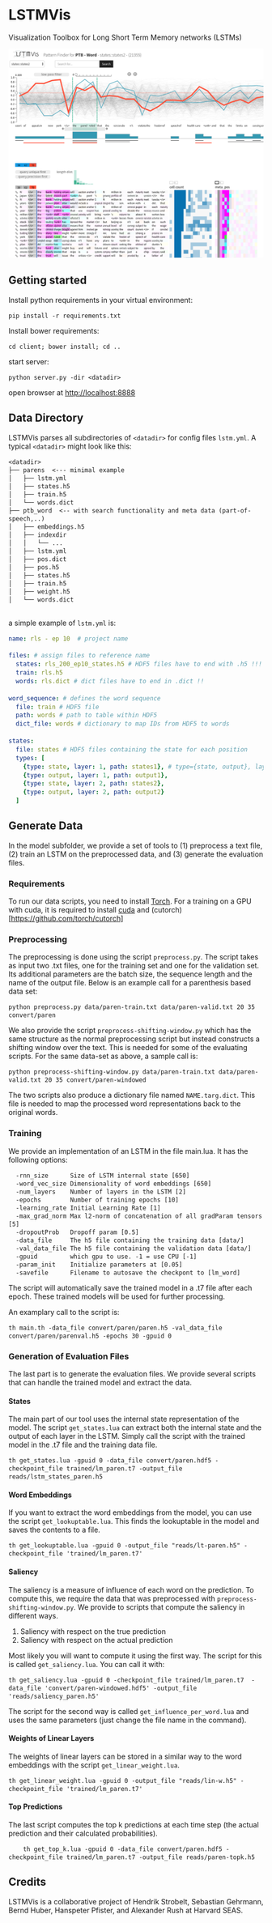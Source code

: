 # LSTMVis
Visualization Toolbox for Long Short Term Memory networks (LSTMs)

![Alt text](client/assets/example3.png)


## Getting started

Install python requirements in your virtual environment:

```
pip install -r requirements.txt
```

Install bower requirements:

```
cd client; bower install; cd ..
```

start server:

```
python server.py -dir <datadir>
```

open browser at [http://localhost:8888](http://localhost:8888)


## Data Directory
LSTMVis parses all subdirectories of `<datadir>` for config files `lstm.yml`.
A typical `<datadir>` might look like this:

```
<datadir>
├── parens  <--- minimal example
│   ├── lstm.yml
│   ├── states.h5
│   ├── train.h5
│   └── words.dict
├── ptb_word  <-- with search functionality and meta data (part-of-speech,..)
│   ├── embeddings.h5
│   ├── indexdir
│   │   └── ...
│   ├── lstm.yml
│   ├── pos.dict
│   ├── pos.h5
│   ├── states.h5
│   ├── train.h5
│   ├── weight.h5
│   └── words.dict


```



a simple example of `lstm.yml` is:

```yaml
name: rls - ep 10  # project name

files: # assign files to reference name
  states: rls_200_ep10_states.h5 # HDF5 files have to end with .h5 !!!
  train: rls.h5
  words: rls.dict # dict files have to end in .dict !!

word_sequence: # defines the word sequence
  file: train # HDF5 file
  path: words # path to table within HDF5
  dict_file: words # dictionary to map IDs from HDF5 to words

states:
  file: states # HDF5 files containing the state for each position
  types: [
  	{type: state, layer: 1, path: states1}, # type={state, output}, layer=[1..x], path = HDF5 path
  	{type: output, layer: 1, path: output1}, 
	{type: state, layer: 2, path: states2},
  	{type: output, layer: 2, path: output2}
  ]

```

## Generate Data

In the model subfolder, we provide a set of tools to (1) preprocess a text file, (2) train an LSTM on the preprocessed data, and (3) generate the evaluation files.

### Requirements

To run our data scripts, you need to install [Torch](http://torch.ch/docs/getting-started.html). For a training on a GPU with cuda, it is required to install [cuda](https://developer.nvidia.com/cuda-downloads) and (cutorch)[https://github.com/torch/cutorch]

### Preprocessing

The preprocessing is done using the script `preprocess.py`. The script takes as input two .txt files, one for the training set and one for the validation set. Its additional parameters are the batch size, the sequence length and the name of the output file. Below is an example call for a parenthesis based data set:

    python preprocess.py data/paren-train.txt data/paren-valid.txt 20 35 convert/paren

We also provide the script `preprocess-shifting-window.py` which has the same structure as the normal preprocessing script but instead constructs a shifting window over the text. This is needed for some of the evaluating scripts. For the same data-set as above, a sample call is:

    python preprocess-shifting-window.py data/paren-train.txt data/paren-valid.txt 20 35 convert/paren-windowed 
    
The two scripts also produce a dictionary file named `NAME.targ.dict`. This file is needed to map the processed word representations back to the original words.
    
### Training

We provide an implementation of an LSTM in the file main.lua. It has the following options:

```
  -rnn_size      Size of LSTM internal state [650]
  -word_vec_size Dimensionality of word embeddings [650]
  -num_layers    Number of layers in the LSTM [2]
  -epochs        Number of training epochs [10]
  -learning_rate Initial Learning Rate [1]
  -max_grad_norm Max l2-norm of concatenation of all gradParam tensors [5]
  -dropoutProb   Dropoff param [0.5]
  -data_file     The h5 file containing the training data [data/]
  -val_data_file The h5 file containing the validation data [data/]
  -gpuid         which gpu to use. -1 = use CPU [-1]
  -param_init    Initialize parameters at [0.05]
  -savefile      Filename to autosave the checkpont to [lm_word]
```

The script will automatically save the trained model in a .t7 file after each epoch. These trained models will be used for further processing. 

An examplary call to the script is:

    th main.th -data_file convert/paren/paren.h5 -val_data_file convert/paren/parenval.h5 -epochs 30 -gpuid 0
    
### Generation of Evaluation Files

The last part is to generate the evaluation files. We provide several scripts that can handle the trained model and extract the data. 

#### States 

The main part of our tool uses the internal state representation of the model. The script `get_states.lua` can extract both the internal state and the output of each layer in the LSTM. Simply call the script with the trained model in the .t7 file and the training data file.

    th get_states.lua -gpuid 0 -data_file convert/paren.hdf5 -checkpoint_file trained/lm_paren.t7 -output_file reads/lstm_states_paren.h5
    
#### Word Embeddings

If you want to extract the word embeddings from the model, you can use the script `get_lookuptable.lua`. This finds the lookuptable in the model and saves the contents to a file. 

    th get_lookuptable.lua -gpuid 0 -output_file "reads/lt-paren.h5" -checkpoint_file 'trained/lm_paren.t7'

#### Saliency

The saliency is a measure of influence of each word on the prediction. To compute this, we require the data that was preprocessed with `preprocess-shifting-window.py`. We provide to scripts that compute the saliency in different ways.

1. Saliency with respect on the true prediction
2. Saliency with respect on the actual prediction

Most likely you will want to compute it using the first way. The script for this is called `get_saliency.lua`. You can call it with:

    th get_saliency.lua -gpuid 0 -checkpoint_file trained/lm_paren.t7  -data_file 'convert/paren-windowed.hdf5' -output_file 'reads/saliency_paren.h5'
    
The script for the second way is called `get_influence_per_word.lua` and uses the same parameters (just change the file name in the command).

#### Weights of Linear Layers

The weights of linear layers can be stored in a similar way to the word embeddings with the script `get_linear_weight.lua`. 

    th get_linear_weight.lua -gpuid 0 -output_file "reads/lin-w.h5" -checkpoint_file 'trained/lm_paren.t7'
    
#### Top Predictions

The last script computes the top k predictions at each time step (the actual prediction and their calculated probabilities).

        th get_top_k.lua -gpuid 0 -data_file convert/paren.hdf5 -checkpoint_file trained/lm_paren.t7 -output_file reads/paren-topk.h5



## Credits

LSTMVis is a collaborative project of Hendrik Strobelt, Sebastian Gehrmann, Bernd Huber, Hanspeter Pfister, and Alexander Rush at Harvard SEAS.
